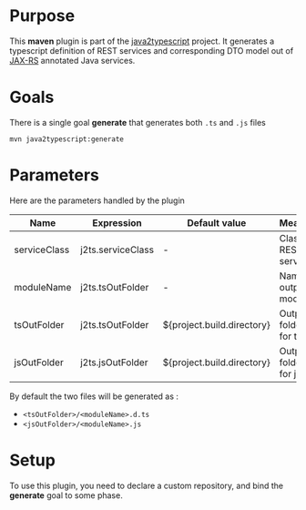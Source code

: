 # Purpose

This **maven** plugin is part of the [java2typescript](..) project.
It generates a typescript definition of REST services and corresponding DTO model out of [JAX-RS](https://jax-rs-spec.java.net/) annotated Java services.

# Goals

There is a single goal **generate** that generates both `.ts` and `.js` files

```
mvn java2typescript:generate
```

# Parameters

Here are the parameters handled by the plugin

| Name           | Expression        | Default value              | Meaning                  | 
|----------------|-------------------|----------------------------|--------------------------|
| serviceClass   | j2ts.serviceClass |  -                         | Class of REST service    |
| moduleName     | j2ts.tsOutFolder  |  -                         | Name of output module    |
| tsOutFolder    | j2ts.tsOutFolder  | ${project.build.directory} | Output folder for ts file|
| jsOutFolder    | j2ts.jsOutFolder  | ${project.build.directory} | Output folder for js file|

By default the two files will be generated as :
* `<tsOutFolder>/<moduleName>.d.ts`
* `<jsOutFolder>/<moduleName>.js`

# Setup

To use this plugin, you need to declare a custom repository, and bind the **generate** goal to some phase.




